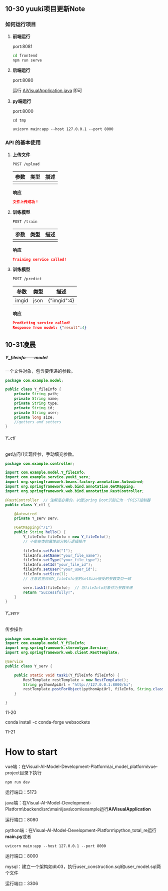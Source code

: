 ## 10-30 yuuki项目更新Note

### 如何运行项目

1. **前端运行**

    port:8081

    ```bash
    cd frontend
    npm run serve
    ```

2. **后端运行**

    port:8080

    运行 [AiVisualApplication.java](..\..\myJAVA\Visual-AI-Model-Development-Platform\backend\src\main\java\com\example\AiVisualApplication.java) 即可

3. **py端运行**

    port:8000

    ```
    cd tmp
    
    uvicorn main:app --host 127.0.0.1 --port 8000
    ```

    

### API 的基本使用

1. **上传文件**

    ```http
    POST /upload
    ```

    | 参数 | 类型 | 描述 |
    | ---- | ---- | ---- |
    |      |      |      |

    **响应**

    ```json
    文件上传成功！
    ```

2. **训练模型**

    ```http
    POST /train
    ```

    | 参数 | 类型 | 描述 |
    | ---- | ---- | ---- |
    |      |      |      |

    **响应**

    ```json
    Training service called!
    ```

3. **训练模型**

    ```http
    POST /predict
    ```

    | 参数  | 类型 | 描述        |
    | ----- | ---- | ----------- |
    | imgid | json | {"imgid":4} |

    **响应**

    ```json
    Predicting service called!
    Response from model: {"result":4}
    ```



## 10-31凌晨

##### Y_fileinfo——model

一个文件对象，包含要传递的参数。

```java
package com.example.model;

public class Y_fileInfo {
    private String path;
    private String name;
    private String type;
    private String id;
    private String user;
    private long size;
    //getters and setters
}
```



###### Y_ctl

get访问/1实现传参，手动填充参数。

```java
package com.example.controller;

import com.example.model.Y_fileInfo;
import com.example.service.yuuki_serv;
import org.springframework.beans.factory.annotation.Autowired;
import org.springframework.web.bind.annotation.GetMapping;
import org.springframework.web.bind.annotation.RestController;

@RestController  // 注解是必需的，以便Spring Boot识别它为一个REST控制器
public class Y_ctl {

    @Autowired
    private Y_serv serv;

    @GetMapping("/1")
    public String hello() {
        Y_fileInfo fileInfo = new Y_fileInfo();  
        // 不能在类的属性部分执行逻辑操作
        
        fileInfo.setPath("1");
        fileInfo.setName("your_file_name");
        fileInfo.setType("your_file_type");
        fileInfo.setId("your_file_id");
        fileInfo.setUser("your_user_id");
        fileInfo.setSize(1); 
        // 注意这里应和Y_fileInfo里的setSize接受的参数类型一致

        serv.task1(fileInfo);  // 将fileInfo对象作为参数传递
        return "Successfully!";
    }
}


```



###### Y_serv

传参操作

```java
package com.example.service;
import com.example.model.Y_fileInfo;
import org.springframework.stereotype.Service;
import org.springframework.web.client.RestTemplate;

@Service
public class Y_serv {

    public static void task1(Y_fileInfo fileInfo) {
        RestTemplate restTemplate = new RestTemplate();
        String pythonApiUrl = "http://127.0.0.1:8000/hi";
        restTemplate.postForObject(pythonApiUrl, fileInfo, String.class);
    }

}

```

11-20

conda install -c conda-forge websockets



11-21

# How to start



vue端：在Visual-AI-Model-Development-Platform\ai_model_platform\vue-project目录下执行

```
npm run dev
```

运行端口：5173





java端：在Visual-AI-Model-Development-Platform\backend\src\main\java\com\example运行**AiVisualApplication**

运行端口：8080





python端：在Visual-AI-Model-Development-Platform\python_total_re运行**main.py**或者

```
uvicorn main:app --host 127.0.0.1 --port 8000
```

运行端口：8000



mysql：建立一个架构如db03，执行user_construction.sql和user_model.sql两个文件

运行端口：3306
